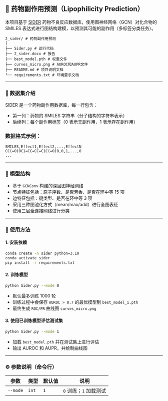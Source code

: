 ## 🧪 药物副作用预测（Lipophilicity Prediction）

本项目基于 [SIDER](http://sideeffects.embl.de/) 药物不良反应数据库，使用图神经网络（GCN）对化合物的 SMILES 表达式进行图结构建模，以预测其可能的副作用（多标签分类任务）。
```
2_sider/ # 药物副作用预测
│
├── Sider.py # 运行代码
├── 2_sider.docx # 报告
├── best_model.pth # 权重文件
├── curves_micro.png # AUROC和AUPR文件
├── README.md # 项目说明文档
└── requirements.txt # 环境要求文档
```

---

### 📂 数据集介绍

SIDER 是一个药物副作用数据库，每一行包含：

* 第一列：药物的 SMILES 字符串（分子结构的字符串表示）
* 后续列：每个副作用标签（0 表示无副作用，1 表示存在副作用）

### 数据格式示例：

```
SMILES,Effect1,Effect2,...,EffectN
CC(=O)OC1=CC=CC=C1C(=O)O,0,1,...,0
...

```

---

### 🧠 模型结构

* 基于 `GCNConv` 构建的深层图神经网络
* 节点特征包括：原子序数、是否芳香、是否在环中等 15 项
* 边特征包括：键类型、是否在环中等 3 项
* 采用三种图池化方式（mean/max/add）进行全图表征
* 使用三层全连接网络进行分类

---

### 🚀 使用方法

#### 1. 安装依赖

```bash
conda create -n sider python=3.10
conda activate sider
pip install -r requirements.txt
```

#### 2. 训练模型

```bash
python Sider.py --mode 0
```

* 默认最多训练 1000 轮
* 训练过程中会保存 `AUROC > 0.7` 的最优模型到 `best_model_1.pth`
* 最终生成 `ROC/PR` 曲线图 `curves_micro.png`

#### 3. 使用已训练模型评估测试集

```bash
python Sider.py --mode 1
```

* 加载 `best_model.pth` 并在测试集上进行评估
* 输出 AUROC 和 AUPR，并绘制曲线图
  
---

### ⚙️ 参数说明（命令行）

| 参数       | 类型    | 默认值 | 说明              |
| -------- | ----- | --- | --------------- |
| `--mode` | `int` | `1` | `0` 训练；`1` 加载测试 |
